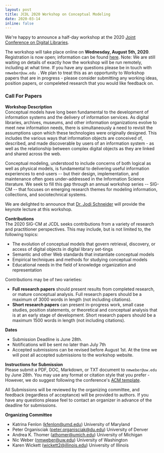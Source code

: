 ```yaml
---
layout: post
title: JCDL 2020 Workshop on Conceptual Modeling
date: 2020-03-14
inline: false
---
```


We're happy to announce a half-day workshop at the 2020 [Joint Conference on Digital Libraries](https://2020.jcdl.org/). 

The workshop will take place online on **Wednesday, August 5th, 2020**. Registration is now open; information can be found [here](https://2020.jcdl.org/Registration.html). Note: We are still waiting on details of exactly how the workshop will be run remotely, including at what time. If you have any questions please be in touch with `nmweber@uw.edu `. We plan to treat this as an opportunity to Workshop papers that are in progress - please consider submitting any working ideas, position papers, or compeleted research that you would like feedback on.  

### Call For Papers

**Workshop Description**        
Conceptual models have long been fundamental to the development of information systems and the delivery of information services. As digital libraries, archives, museums, and other information organizations evolve to meet new information needs, there is simultaneously a need to revisit the assumptions upon which these technologies were originally designed. This includes the various ways that information objects are conceived of, described, and made discoverable by users of an information system -  as well as the relationship between complex digital objects as they are linked and shared across the web. 

Conceptual modeling, understood to include concerns of both logical as well as physical models, is fundamental to delivering useful information experiences to end-users --  but their design, implementation, and maintenance often goes under-addressed in the Information Science literature. We seek to fill this gap through an annual workshop series -- SIG-CM -- that focuses on emerging research themes for modeling information, collections, and sociotechnical systems. 

We are delighted to announce that [Dr. Jodi Schneider](https://ischool.illinois.edu/people/jodi-schneider) will provide the keynote lecture at this workshop.

**Contributions**       
The 2020 SIG-CM at JCDL seeks contributions from a variety of research and practitioner perspectives. This may include, but is not limited to, the following topics: 

- The evolution of conceptual models that govern retrieval, discovery, or access of digital objects in digital library set-tings
- Semantic and other Web standards that instantiate conceptual models
- Empirical techniques and methods for studying conceptual models
- Educational needs in the field of knowledge organization and representation

Contributions may be of two varieties:
- **Full research papers** should present results from completed research, or mature conceptual analysis. Full research papers should be a maximum of 3000 words in length (not including citations).
- **Short research papers** can present in-progress work, small case studies, position statements, or theoretical and conceptual analysis that is at an early stage of development. Short research papers should be a maximum 1500 words in length (not including citations).

**Dates**          
- Submission Deadline is June 28th. 
- Notifications will be sent no later than July 7th 
- Accepted submissions can be revised before August 1st. At the time we will post all accepted submissions to the workshop website.

**Instructions for Submission**            
Please submit a PDF, DOC, Markdown, or TXT document to `nmweber@uw.edu` by June 28th. You may use any format or citation style that you prefer - However, we do suggest following the conference's [ACM template](https://www.acm.org/publications/proceedings-template).  

All Submissions will be reviewed by the organizing committee, and feedback (regardless of acceptance) will be provided to authors. If you have any questions please feel to contact an organizer in advance of the deadline for submissions. 
<br>

**Organizing Committee**            
- Katrina Fenlon (kfenlon@umd.edu) University of Maryland
- Peter Organisciak (peter.organisciak@du.edu) University of Denver
- Andrea K. Thomer (athomer@umich.edu) University of Michigan
- Nic Weber (nmweber@uw.edu) University of Washington
- Karen Wickett (wickett2@illinois.edu) University of Illinois 
